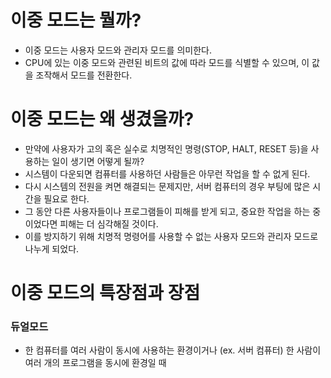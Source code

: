 <h1> 이중 모드는 뭘까? </h1>

- 이중 모드는 사용자 모드와 관리자 모드를 의미한다.
- CPU에 있는 이중 모드와 관련된 비트의 값에 따라 모드를 식별할 수 있으며, 이 값을 조작해서 모드를 전환한다.

<h1> 이중 모드는 왜 생겼을까? </h1>

- 만약에 사용자가 고의 혹은 실수로 치명적인 명령(STOP, HALT, RESET 등)을 사용하는 일이 생기면 어떻게 될까?
- 시스템이 다운되면 컴퓨터를 사용하던 사람들은 아무런 작업을 할 수 없게 된다.
- 다시 시스템의 전원을 켜면 해결되는 문제지만, 서버 컴퓨터의 경우 부팅에 많은 시간을 필요로 한다.
- 그 동안 다른 사용자들이나 프로그램들이 피해를 받게 되고, 중요한 작업을 하는 중이었다면 피해는 더 심각해질 것이다.
- 이를 방지하기 위해 치명적 명령어를 사용할 수 없는 사용자 모드와 관리자 모드로 나누게 되었다.
<h1> 이중 모드의 특장점과 장점 </h1>

<h3> 듀얼모드 </h3>

- 한 컴퓨터를 여러 사람이 동시에 사용하는 환경이거나 (ex. 서버 컴퓨터) 한 사람이 여러 개의 프로그램을 동시에 환경일 때
